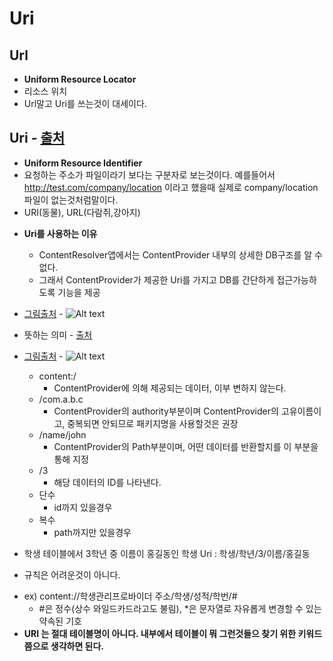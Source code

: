 Uri
===

Url
---
* **Uniform Resource Locator**
* 리소스 위치
* Url말고 Uri를 쓰는것이 대세이다.

Uri - [출처](https://blog.lael.be/post/61)
---
* **Uniform Resource Identifier**
* 요청하는 주소가 파일이라기 보다는 구분자로 보는것이다. 예를들어서 http://test.com/company/location 이라고 했을때 실제로 company/location 파일이 없는것처럼말이다.
* URI(동물), URL(다람쥐,강아지)
+ **Uri를 사용하는 이유**
  + ContentResolver앱에서는 ContentProvider 내부의 상세한 DB구조를 알 수 없다.
  + 그래서 ContentProvider가 제공한 Uri를 가지고 DB를 간단하게 접근가능하도록 기능을 제공
+ [그림출처](https://choidev-1.tistory.com/58?category=811200) - ![Alt text](https://img1.daumcdn.net/thumb/R1280x0/?scode=mtistory2&fname=http%3A%2F%2Fcfile26.uf.tistory.com%2Fimage%2F994692425C4FAFA40C7202)
+ 뜻하는 의미 - [출처](https://posnopi13.tistory.com/18)   
+ [그림출처](https://www.androidpub.com/49537) - ![Alt text](http://developer.android.com/images/content_uri.png)
  + content:/ 
    + ContentProvider에 의해 제공되는 데이터, 이부 변하지 않는다.
  + /com.a.b.c
    + ContentProvider의 authority부분이며 ContentProvider의 고유이름이고, 중복되면 안되므로 패키지명을 사용할것은 권장
  + /name/john
    + ContentProvider의 Path부분이며, 어떤 데이터를 반환할지를 이 부분을 통해 지정
  + /3
      + 해당 데이터의 ID를 나타낸다.
  + 단수
    + id까지 있을경우
  + 복수
    + path까지만 있을경우
    
+ 학생 테이블에서 3학년 중 이름이 홍길동인 학생 Uri : 학생/학년/3/이름/홍길동
+ 규칙은 어려운것이 아니다.
* ex) content://학생관리프로바이더 주소/학생/성적/학번/#
  * #은 정수(상수 와일드카드라고도 불림), *은 문자열로 자유롭게 변경할 수 있는 약속된 기호
* **URI 는 절대 테이블명이 아니다. 내부에서 테이블이 뭐 그런것들으 찾기 위한  키워드 쯤으로 생각하면 된다.**
  
